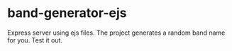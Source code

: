 # band-generator-ejs
Express server using ejs files. The project generates a random band name for you. Test it out.
